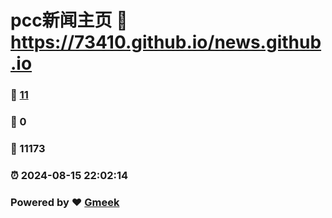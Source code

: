 # pcc新闻主页 :link: https://73410.github.io/news.github.io 
### :page_facing_up: [11](https://73410.github.io/news.github.io/tag.html) 
### :speech_balloon: 0 
### :hibiscus: 11173 
### :alarm_clock: 2024-08-15 22:02:14 
### Powered by :heart: [Gmeek](https://github.com/Meekdai/Gmeek)
